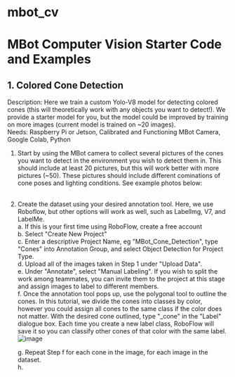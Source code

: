 # mbot_cv
MBot Computer Vision Starter Code and Examples
======
## 1. Colored Cone Detection
   Description: Here we train a custom Yolo-V8 model for detecting colored cones (this will theoretically work with any objects you want to detect!). We provide a starter model for you, but the model could be improved by training on more images (current model is trained on ~20 images).<br />
   Needs: Raspberry Pi or Jetson, Calibrated and Functioning MBot Camera, Google Colab, Python<br />

   1. Start by using the MBot camera to collect several pictures of the cones you want to detect in the environment you wish to detect them in. This should include at least 20 pictures, but this will work better with more pictures (~50). These pictures should include different cominations of cone poses and lighting conditions. See example photos below:<br />
      <insert example pictures><br />
   2. Create the dataset using your desired annotation tool. Here, we use Roboflow, but other options will work as well, such as LabelImg, V7, and LabelMe.<br />
      a. If this is your first time using RoboFlow, create a free account<br />
      b. Select "Create New Project"<br />
      c. Enter a descriptive Project Name, eg "MBot_Cone_Detection", type "Cones" into Annotation Group, and select Object Detection for Project Type.<br />
      d. Upload all of the images taken in Step 1 under "Upload Data".<br />
      e. Under "Annotate", select "Manual Labeling". If you wish to split the work among teammates, you can invite them to the project at this stage and assign images to label to different members.<br />
      f. Once the annotation tool pops up, use the polygonal tool to outline the cones. In this tutorial, we divide the cones into classes by color, however you could assign all cones to the same class if the color does not matter. With the desired cone outlined, type "<color>_cone" in the "Label" dialogue box. Each time you create a new label class, RoboFlow will save it so you can classify other cones of that color with the same label.<br />
      ![image](https://github.com/camharris99/mbot_cv/assets/122319358/e428483d-c5ca-4472-8494-da2458040325)<br />

      g. Repeat Step f for each cone in the image, for each image in the dataset.<br />
      h. 
   

